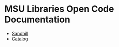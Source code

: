 # MSU Libraries Open Code Documentation

* [Sandhill](https://msu-libraries.github.io/sandhill/)
* [Catalog](https://msu-libraries.github.io/catalog/)
